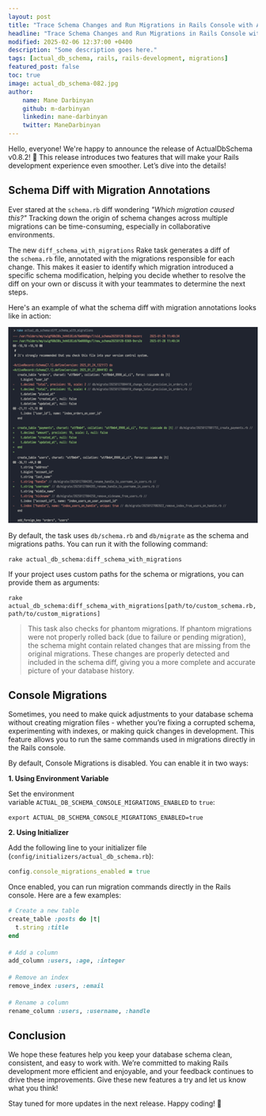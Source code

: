 ```yaml
---
layout: post
title: "Trace Schema Changes and Run Migrations in Rails Console with ActualDbSchema"
headline: "Trace Schema Changes and Run Migrations in Rails Console with ActualDbSchema"
modified: 2025-02-06 12:37:00 +0400
description: "Some description goes here."
tags: [actual_db_schema, rails, rails-development, migrations]
featured_post: false
toc: true
image: actual_db_schema-082.jpg
author:
    name: Mane Darbinyan
    github: m-darbinyan
    linkedin: mane-darbinyan
    twitter: ManeDarbinyan
---
```


Hello, everyone! We're happy to announce the release of ActualDbSchema v0.8.2! 🎉 This release introduces two features that will make your Rails development experience even smoother. Let’s dive into the details!

## Schema Diff with Migration Annotations

Ever stared at the `schema.rb` diff wondering *"Which migration caused this?"* Tracking down the origin of schema changes across multiple migrations can be time-consuming, especially in collaborative environments.

The new `diff_schema_with_migrations` Rake task generates a diff of the `schema.rb` file, annotated with the migrations responsible for each change. This makes it easier to identify which migration introduced a specific schema modification, helping you decide whether to resolve the diff on your own or discuss it with your teammates to determine the next steps.

Here's an example of what the schema diff with migration annotations looks like in action:

![schema_diff](/blog/images/schema_diff.png)

By default, the task uses `db/schema.rb` and `db/migrate` as the schema and migrations paths. You can run it with the following command:

```shell
rake actual_db_schema:diff_schema_with_migrations
```

If your project uses custom paths for the schema or migrations, you can provide them as arguments:

```shell
rake actual_db_schema:diff_schema_with_migrations[path/to/custom_schema.rb, path/to/custom_migrations]
```

> This task also checks for phantom migrations. If phantom migrations were not properly rolled back (due to failure or pending migration), the schema might contain related changes that are missing from the original migrations. These changes are properly detected and included in the schema diff, giving you a more complete and accurate picture of your database history.

## Console Migrations

Sometimes, you need to make quick adjustments to your database schema without creating migration files - whether you’re fixing a corrupted schema, experimenting with indexes, or making quick changes in development. This feature allows you to run the same commands used in migrations directly in the Rails console.

By default, Console Migrations is disabled. You can enable it in two ways:

**1. Using Environment Variable**

Set the environment variable `ACTUAL_DB_SCHEMA_CONSOLE_MIGRATIONS_ENABLED` to `true`:

```shell
export ACTUAL_DB_SCHEMA_CONSOLE_MIGRATIONS_ENABLED=true
```

**2. Using Initializer**

Add the following line to your initializer file (`config/initializers/actual_db_schema.rb`):

```ruby
config.console_migrations_enabled = true
```

Once enabled, you can run migration commands directly in the Rails console. Here are a few examples:

```ruby
# Create a new table
create_table :posts do |t|
  t.string :title
end

# Add a column
add_column :users, :age, :integer

# Remove an index
remove_index :users, :email

# Rename a column
rename_column :users, :username, :handle
```

## Conclusion

We hope these features help you keep your database schema clean, consistent, and easy to work with. We’re committed to making Rails development more efficient and enjoyable, and your feedback continues to drive these improvements. Give these new features a try and let us know what you think!

Stay tuned for more updates in the next release. Happy coding! 🚀
